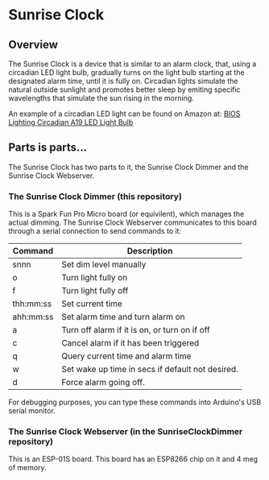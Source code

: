 # Sunrise Clock

## Overview

The Sunrise Clock is a device that is similar to an alarm clock, that, using a circadian LED light bulb, 
gradually turns on the light bulb starting at the designated alarm time, until it is fully on.  Circadian lights simulate 
the natural outside sunlight and promotes better sleep by emiting specific wavelengths that simulate the sun rising in 
the morning.

An example of a circadian LED light can be found 
on Amazon at: [BIOS Lighting Circadian A19 LED Light Bulb](https://www.amazon.com/gp/product/B08VC71HSG/ref=ppx_yo_dt_b_search_asin_title?ie=UTF8&psc=1)  

## Parts is parts...

The Sunrise Clock has two parts to it, the Sunrise Clock Dimmer and the Sunrise Clock Webserver.

### The Sunrise Clock Dimmer (this repository) 

This is a Spark Fun Pro Micro board (or equivilent), which manages the actual dimming. The Sunrise Clock Webserver
communicates to this board through a serial connection to send commands to it:

| Command | Description |
| ------- | ----------- |
| snnn | Set dim level manually |
| o | Turn light fully on |                             
| f | Turn light fully off |                            
| thh:mm:ss | Set current time |                                
| ahh:mm:ss | Set alarm time and turn alarm on | 
| a | Turn off alarm if it is on, or turn on if off |
| c | Cancel alarm if it has been triggered |   
| q | Query current time and alarm time |           
| w | Set wake up time in secs if default not desired. |
| d | Force alarm going off. |

For debugging purposes, you can type these commands into Arduino's USB serial monitor.

### The Sunrise Clock Webserver (in the SunriseClockDimmer repository)
This is an ESP-01S board. This board has an ESP8266 chip on it and 4 meg of memory.

